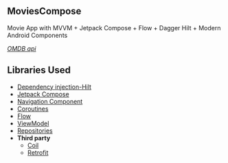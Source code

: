 ## MoviesCompose

Movie App with MVVM + Jetpack Compose + Flow + Dagger Hilt +  Modern Android Components

*[OMDB api](https://www.omdbapi.com/)*

## Libraries Used

* [Dependency injection-Hilt](https://developer.android.com/training/dependency-injection/hilt-android)
* [Jetpack Compose](https://developer.android.com/jetpack/compose/setup)
* [Navigation Component](https://developer.android.com/jetpack/compose/navigation)
* [Coroutines](https://developer.android.com/kotlin/coroutines?hl=tr)
* [Flow](https://developer.android.com/kotlin/flow?hl=tr)
* [ViewModel](https://developer.android.com/topic/libraries/architecture/viewmodel#implement)
* [Repositories](https://developer.android.com/topic/architecture#data-layer)
* **Third party**
  * [Coil](https://coil-kt.github.io/coil/compose/)
  * [Retrofit](https://square.github.io/retrofit/)

 
